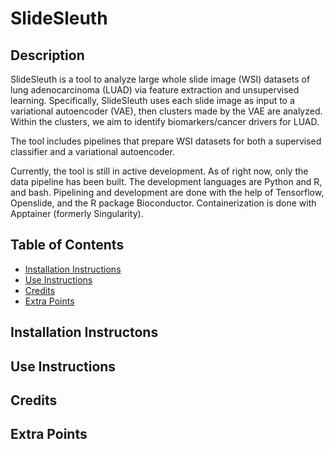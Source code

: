 # SlideSleuth

## Description
SlideSleuth is a tool to analyze large whole slide image (WSI) datasets of lung adenocarcinoma (LUAD) via feature extraction and unsupervised learning. Specifically, SlideSleuth uses each slide image as input to a variational autoencoder (VAE), then clusters made by the VAE are analyzed. Within the clusters, we aim to identify biomarkers/cancer drivers for LUAD. 

The tool includes pipelines that prepare WSI datasets for both a supervised classifier and a variational autoencoder.

Currently, the tool is still in active development. As of right now, only the data pipeline has been built. The development languages are Python and R, and bash. Pipelining and development are done with the help of Tensorflow, Openslide, and the R package Bioconductor. Containerization is done with Apptainer (formerly Singularity).

## Table of Contents
* [Installation Instructions](#install)
* [Use Instructions](#use)
* [Credits](#credits)
* [Extra Points](#extra)

## Installation Instructons <a name="install"></a>

## Use Instructions <a name="use"></a>

## Credits <a name="credits"></a>

## Extra Points <a name="extra"></a>